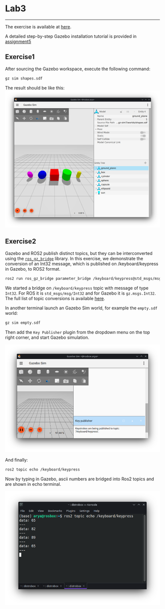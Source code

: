 # Lab3
----
The exercise is available at [here](https://github.com/arashsm79/robotics-lab/blob/main/Labs/Lab_3.md).

A detailed step-by-step Gazebo installation tutorial is provided in [assignment5](../../assignments/assignment5)

## Exercise1

After sourcing the Gazebo workspace, execute the following command:

``` bash
gz sim shapes.sdf
```
The result should be like this:
![](../../assets/labs/lab3/1.png)

## Exercise2

Gazebo and ROS2 publish distinct topics, but they can be interconverted using the [`ros_gz_bridge`](https://github.com/gazebosim/ros_gz/tree/ros2/ros_gz_bridge) library. In this exercise, we demonstrate the conversion of an Int32 message, which is published on /keyboard/keypress in Gazebo, to ROS2 format.

```bash
ros2 run ros_gz_bridge parameter_bridge /keyboard/keypress@std_msgs/msg/Int32@gz.msgs.Int32
```
We started a bridge on `/keyboard/keypress` topic with message of type `Int32`. For ROS it is `std_msgs/msg/Int32` and for Gazebo it is `gz.msgs.Int32`. The full list of topic conversions is available [here](https://github.com/gazebosim/ros_gz/tree/ros2/ros_gz_bridge).

In another terminal launch an Gazebo Sim world, for example the `empty.sdf` world:
```bash
gz sim empty.sdf
```
Then add the `Key Publisher` plugin from the dropdown menu on the top right corner, and start Gazebo simulation.

![](../../assets/labs/lab3/2.png)

And finally:
```bash
ros2 topic echo /keyboard/keypress
```

Now by typing in Gazebo, ascii numbers are bridged into Ros2 topics and are shown in echo terminal.

![](../../assets/labs/lab3/3.png)